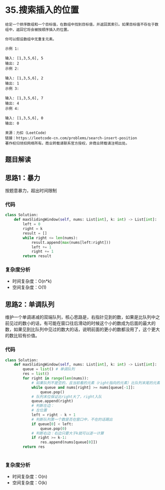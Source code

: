 # 35.搜索插入的位置

~~~typora
给定一个排序数组和一个目标值，在数组中找到目标值，并返回其索引。如果目标值不存在于数组中，返回它将会被按顺序插入的位置。

你可以假设数组中无重复元素。

示例 1:

输入: [1,3,5,6], 5
输出: 2
示例 2:

输入: [1,3,5,6], 2
输出: 1
示例 3:

输入: [1,3,5,6], 7
输出: 4
示例 4:

输入: [1,3,5,6], 0
输出: 0

来源：力扣（LeetCode）
链接：https://leetcode-cn.com/problems/search-insert-position
著作权归领扣网络所有。商业转载请联系官方授权，非商业转载请注明出处。
~~~

## 题目解读



## 思路1：暴力

按题意暴力，超出时间限制

### 代码

~~~python
class Solution:
    def maxSlidingWindow(self, nums: List[int], k: int) -> List[int]:
        left = 0
        right = k
        result = []
        while right <= len(nums):
            result.append(max(nums[left:right]))
            left += 1
            right += 1
        return result

~~~

### 复杂度分析

- 时间复杂度：O(n*k) 
- 空间复杂度：O(1)

## 思路2：单调队列

维护一个单调递减的双端队列，核心思路是，右指针见到的数，如果是比队列中之前见过的数小的话，有可能在窗口往后滑动的时候这个小的数成为后面的最大的数，如果见到比队列中见过的数大的话，说明前面的更小的数都没用了，这个更大的数比较有价值。

### 代码

```python
class Solution:
    def maxSlidingWindow(self, nums: List[int], k: int) -> List[int]:
        queue = list() # 单调队列
        res = list()
        for right in range(len(nums)):
            # 如果队列不是空的，且当前看的元素（right指向的元素）比队列末尾的元素大，就要逐个从后面出队，直到队列末尾比当前看的元素大或者队列空了为止
            while queue and nums[right] >= nums[queue[-1]]:
                queue.pop()
            # 队列末位保证比right大了，right入队
            queue.append(right)
            # 判断左边：
            # 左位置
            left = right - k + 1
            # 判断队列第一个数是否在窗口中，不在的话踢出
            if queue[0] < left:
                queue.pop(0)
            # 判断右边：右边只要大于k就可以逐一计算
            if right >= k-1:
                res.append(nums[queue[0]])
        return res
            
```

### 复杂度分析

- 时间复杂度：O(n) 
- 空间复杂度：O(k)